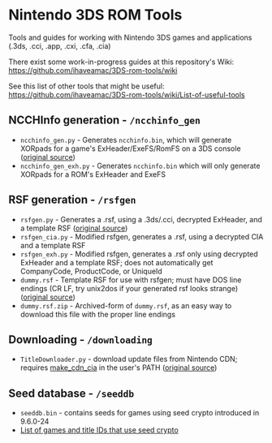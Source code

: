 # Nintendo 3DS ROM Tools
Tools and guides for working with Nintendo 3DS games and applications (.3ds, .cci, .app, .cxi, .cfa, .cia)

There exist some work-in-progress guides at this repository's Wiki: https://github.com/ihaveamac/3DS-rom-tools/wiki

See this list of other tools that might be useful: https://github.com/ihaveamac/3DS-rom-tools/wiki/List-of-useful-tools

## NCCHInfo generation - `/ncchinfo_gen`
* `ncchinfo_gen.py` - Generates `ncchinfo.bin`, which will generate XORpads for a game's ExHeader/ExeFS/RomFS on a 3DS console ([original source](https://github.com/d0k3/Decrypt9WIP/blob/2935c881f436cc940f44a9455c2ae63aff1744d8/scripts/ncchinfo_gen.py))
* `ncchinfo_gen_exh.py` - Generates `ncchinfo.bin` which will only generate XORpads for a ROM's ExHeader and ExeFS

## RSF generation - `/rsfgen`
* `rsfgen.py` - Generates a .rsf, using a .3ds/.cci, decrypted ExHeader, and a template RSF ([original source](https://gbatemp.net/threads/release-exinjector-inject-original-exheaders-into-repacked-roms.373839/page-16#post-5298180))
* `rsfgen_cia.py` - Modified rsfgen, generates a .rsf, using a decrypted CIA and a template RSF
* `rsfgen_exh.py` - Modified rsfgen, generates a .rsf only using decrypted ExHeader and a template RSF; does not automatically get CompanyCode, ProductCode, or UniqueId
* `dummy.rsf` - Template RSF for use with rsfgen; must have DOS line endings (CR LF, try unix2dos if your generated rsf looks strange) ([original source](https://gist.github.com/mid-kid/d9c4ce50407c71ec9ef3))
* `dummy.rsf.zip` - Archived-form of `dummy.rsf`, as an easy way to download this file with the proper line endings

## Downloading - `/downloading`
* `TitleDownloader.py` - download update files from Nintendo CDN; requires [make_cdn_cia](https://github.com/ihaveamac/ctr_toolkit/tree/master/make_cdn_cia) in the user's PATH ([original source](https://gist.github.com/meowy/793cf60a632f8d29e38b))

## Seed database - `/seeddb`
* `seeddb.bin` - contains seeds for games using seed crypto introduced in 9.6.0-24
 * [List of games and title IDs that use seed crypto](https://github.com/ihaveamac/3DS-rom-tools/wiki/SeedDB-list)
